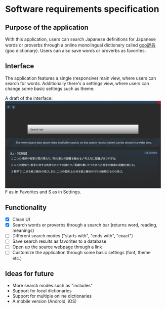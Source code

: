 # Software requirements specification
## Purpose of the application
With this application, users can search Japanese definitions for Japanese words or proverbs through a online monolingual dictionary called [goo辞典](https://dictionary.goo.ne.jp) (goo dictionary). Users can also save words or proverbs as favorites.

## Interface
The application features a single (responsive) main view, where users can search for words. Additionally there's a settings view, where users can change some basic settings such as theme.

A draft of the interface: 
![interface](interface_draft.png)
F as in Favorites and S as in Settings.

## Functionality
- [x] Clean UI
- [x] Search words or proverbs through a search bar (returns word, reading, meanings)
- [ ] Different search modes ("starts with", "ends with", "exact")
- [ ] Save search results as favorites to a database
- [ ] Open up the source webpage through a link
- [ ] Customize the application through some basic settings (font, theme etc.)
 
## Ideas for future
 * More search modes such as "includes"
 * Support for local dictionaries
 * Support for multiple online dictionaries
 * A mobile version (Android, iOS)
 